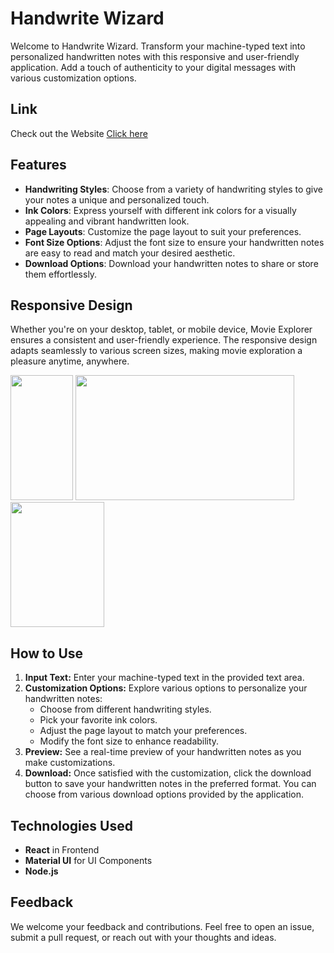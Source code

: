 # Handwrite Wizard
Welcome to Handwrite Wizard. Transform your machine-typed text into personalized handwritten notes with this responsive and user-friendly application. Add a touch of authenticity to your digital messages with various customization options.

## Link
Check out the Website [Click here](https://SumanGurung01.github.io/Handwrite_Wizard/)

## Features
- **Handwriting Styles**: Choose from a variety of handwriting styles to give your notes a unique and personalized touch.
- **Ink Colors**: Express yourself with different ink colors for a visually appealing and vibrant handwritten look.
- **Page Layouts**: Customize the page layout to suit your preferences.
- **Font Size Options**: Adjust the font size to ensure your handwritten notes are easy to read and match your desired aesthetic.
- **Download Options**: Download your handwritten notes to share or store them effortlessly.

## Responsive Design
Whether you're on your desktop, tablet, or mobile device, Movie Explorer ensures a consistent and user-friendly experience. The responsive design adapts seamlessly to various screen sizes, making movie exploration a pleasure anytime, anywhere.

<img src="https://github.com/SumanGurung01/Handwrite_Wizard/assets/92732976/f92a7857-b5d7-4a7f-bc8b-ddd5199fc87f" width=100 height=200>
<img src="https://github.com/SumanGurung01/Handwrite_Wizard/assets/92732976/1dbfbd84-ec7b-43e7-882c-b7f530fbcc5c" width=350 height=200>
<img src="https://github.com/SumanGurung01/Handwrite_Wizard/assets/92732976/18b88159-ad85-4b64-9413-cf9fbaa903e2" width=150 height=200>

## How to Use
1. **Input Text:** Enter your machine-typed text in the provided text area.
2. **Customization Options:** Explore various options to personalize your handwritten notes:
   - Choose from different handwriting styles.
   - Pick your favorite ink colors.
   - Adjust the page layout to match your preferences.
   - Modify the font size to enhance readability.
3. **Preview:** See a real-time preview of your handwritten notes as you make customizations.
4. **Download:** Once satisfied with the customization, click the download button to save your handwritten notes in the preferred format. You can choose from various download options provided by the application.

## Technologies Used
- **React** in Frontend
- **Material UI** for UI Components
- **Node.js**

## Feedback
We welcome your feedback and contributions. Feel free to open an issue, submit a pull request, or reach out with your thoughts and ideas.
